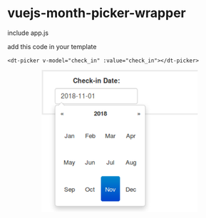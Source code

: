 # vuejs-month-picker-wrapper
include app.js

add this code in your template
```
<dt-picker v-model="check_in" :value="check_in"></dt-picker>
```

<p align="center">
  <img src="Picker.png" width="350"/>
</p>